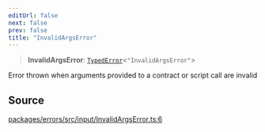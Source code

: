 ```yaml
---
editUrl: false
next: false
prev: false
title: "InvalidArgsError"
---
```


> **InvalidArgsError**: [`TypedError`](/reference/tevm/errors/type-aliases/typederror/)\<`"InvalidArgsError"`\>

Error thrown when arguments provided to a contract or script call are invalid

## Source

[packages/errors/src/input/InvalidArgsError.ts:6](https://github.com/evmts/tevm-monorepo/blob/main/packages/errors/src/input/InvalidArgsError.ts#L6)
